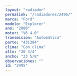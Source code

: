```yaml
---
layout: "radiador"
permalink: "/radiadores/2495/"
marca: "Ford"
modelo: "Explorer"
ano: "2000"
motor: "V6 4.0"
transmision: "Automática"
parte: "431384"
clima: "Con clima"
alto: "20 3/4"
ancho: "23 5/8"
observaciones: ""
id: "2495"
---
```


